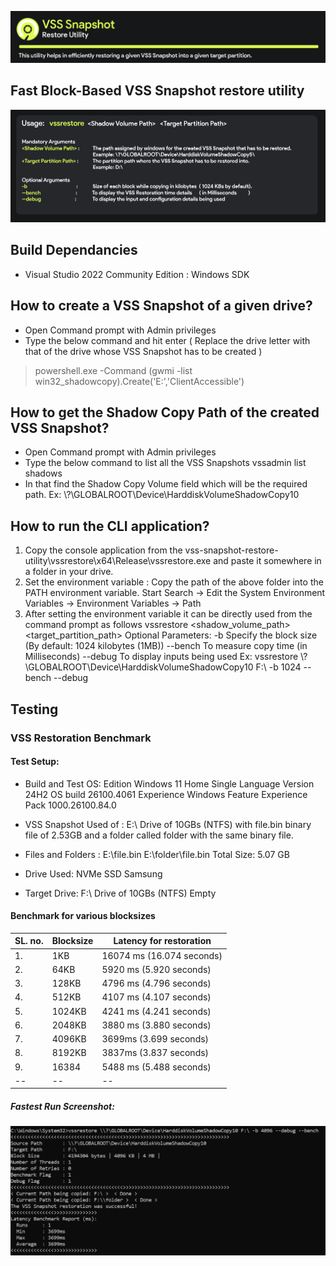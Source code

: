 ![screenshot](resources/gitbanner_cut.png)
## Fast Block-Based VSS Snapshot restore utility
![screenshot](resources/run.png)

## Build Dependancies 
- Visual Studio 2022 Community Edition : Windows SDK

## How to create a VSS Snapshot of a given drive?
- Open Command prompt with Admin privileges
- Type the below command and hit enter ( Replace the drive letter with that of the drive whose VSS Snapshot has to be created )
 
> powershell.exe -Command (gwmi -list win32_shadowcopy).Create('E:\','ClientAccessible')

## How to get the Shadow Copy Path of the created VSS Snapshot?
- Open Command prompt with Admin privileges
- Type the below command to list all the VSS Snapshots 
vssadmin list shadows
- In that find the  Shadow Copy Volume field which will be the required path.
  Ex:  \\?\GLOBALROOT\Device\HarddiskVolumeShadowCopy10
  
## How to run the CLI application?
1. Copy the console application from the vss-snapshot-restore-utility\vssrestore\x64\Release\vssrestore.exe and paste it somewhere in a folder in your drive.
2. Set the environment variable : Copy the path of the above folder into the PATH environment variable.
Start Search -> Edit the System Environment Variables -> Environment Variables -> Path
3. After setting the environment variable it can be directly used from the command prompt as follows
vssrestore <shadow_volume_path> <target_partition_path>
Optional Parameters:
    -b        Specify the block size        (By default: 1024 kilobytes (1MB))
    --bench   To measure copy time          (in Milliseconds)
    --debug   To display inputs being used
Ex: vssrestore \\?\GLOBALROOT\Device\HarddiskVolumeShadowCopy10 F:\ -b 1024 --bench --debug

## Testing
### VSS Restoration Benchmark
#### Test Setup:
- Build and Test OS: 
    Edition	Windows 11 Home Single Language
    Version	24H2
    OS build	26100.4061
    Experience	Windows Feature Experience Pack 1000.26100.84.0

- VSS Snapshot Used of :  E:\ Drive of 10GBs (NTFS) with file.bin binary file of 2.53GB and a folder called folder with the same binary file.
- Files and Folders : E:\file.bin
                      E:\folder\file.bin
                      Total Size: 5.07 GB
- Drive Used: NVMe SSD Samsung
- Target Drive:  F:\ Drive of 10GBs (NTFS) Empty
#### Benchmark for various blocksizes
|SL. no. | Blocksize | Latency for restoration |
| -- | -- | -- |
| 1. | 1KB | 16074 ms (16.074 seconds) |
| 2. | 64KB | 5920 ms (5.920 seconds) |
| 3. | 128KB | 4796 ms (4.796 seconds) |
| 4. | 512KB | 4107 ms (4.107 seconds) |
| 5. | 1024KB | 4241 ms (4.241 seconds) |
| 6. | 2048KB | 3880 ms (3.880 seconds) |
| 7. | 4096KB | 3699ms (3.699 seconds) |
| 8. | 8192KB | 3837ms (3.837 seconds) |
| 9. | 16384 | 5488 ms (5.488 seconds) |
| -- | -- | -- |

##### Fastest Run Screenshot:
![screenshot](resources/fastestrunst.png)



